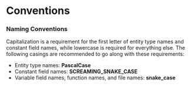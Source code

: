 # Conventions

### Naming Conventions
Capitalization is a requirement for the first letter of entity type names and constant field names, while lowercase is required for everything else. The following casings are recommended to go along with these requirements:
* Entity type names: **PascalCase**
* Constant field names: **SCREAMING_SNAKE_CASE**
* Variable field names, function names, and file names: **snake_case**